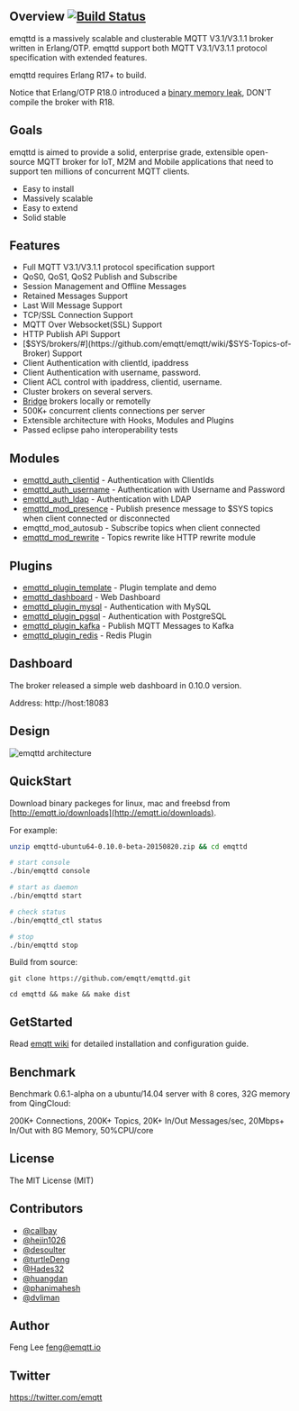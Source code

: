 
## Overview [![Build Status](https://travis-ci.org/emqtt/emqttd.svg?branch=master)](https://travis-ci.org/emqtt/emqttd)

emqttd is a massively scalable and clusterable MQTT V3.1/V3.1.1 broker written in Erlang/OTP. emqttd support both MQTT V3.1/V3.1.1 protocol specification with extended features.

emqttd requires Erlang R17+ to build.

Notice that Erlang/OTP R18.0 introduced a [binary memory leak](http://erlang.org/pipermail/erlang-questions/2015-September/086098.html), DON'T compile the broker with R18.

## Goals

emqttd is aimed to provide a solid, enterprise grade, extensible open-source MQTT broker for IoT, M2M and Mobile applications that need to support ten millions of concurrent MQTT clients.

* Easy to install
* Massively scalable
* Easy to extend
* Solid stable


## Features

* Full MQTT V3.1/V3.1.1 protocol specification support
* QoS0, QoS1, QoS2 Publish and Subscribe
* Session Management and Offline Messages
* Retained Messages Support
* Last Will Message Support
* TCP/SSL Connection Support
* MQTT Over Websocket(SSL) Support
* HTTP Publish API Support
* [$SYS/brokers/#](https://github.com/emqtt/emqtt/wiki/$SYS-Topics-of-Broker) Support
* Client Authentication with clientId, ipaddress
* Client Authentication with username, password.
* Client ACL control with ipaddress, clientid, username.
* Cluster brokers on several servers.
* [Bridge](https://github.com/emqtt/emqttd/wiki/Bridge) brokers locally or remotelly
* 500K+ concurrent clients connections per server
* Extensible architecture with Hooks, Modules and Plugins
* Passed eclipse paho interoperability tests


## Modules

* [emqttd_auth_clientid](https://github.com/emqtt/emqttd/wiki/Authentication) - Authentication with ClientIds
* [emqttd_auth_username](https://github.com/emqtt/emqttd/wiki/Authentication) - Authentication with Username and Password
* [emqttd_auth_ldap](https://github.com/emqtt/emqttd/wiki/Authentication) - Authentication with LDAP
* [emqttd_mod_presence](https://github.com/emqtt/emqttd/wiki/Presence) - Publish presence message to $SYS topics when client connected or disconnected
* emqttd_mod_autosub - Subscribe topics when client connected
* [emqttd_mod_rewrite](https://github.com/emqtt/emqttd/wiki/Rewrite) - Topics rewrite like HTTP rewrite module


## Plugins

* [emqttd_plugin_template](https://github.com/emqtt/emqttd_plugin_template) - Plugin template and demo
* [emqttd_dashboard](https://github.com/emqtt/emqttd_dashboard) - Web Dashboard
* [emqttd_plugin_mysql](https://github.com/emqtt/emqttd_plugin_mysql) - Authentication with MySQL
* [emqttd_plugin_pgsql](https://github.com/emqtt/emqttd_plugin_pgsql) - Authentication with PostgreSQL
* [emqttd_plugin_kafka](https://github.com/emqtt/emqttd_plugin_kafka) - Publish MQTT Messages to Kafka
* [emqttd_plugin_redis](https://github.com/emqtt/emqttd_plugin_redis) - Redis Plugin


## Dashboard

The broker released a simple web dashboard in 0.10.0 version.

Address: http://host:18083


## Design

![emqttd architecture](http://emqtt.io/static/img/Architecture.png)


## QuickStart

Download binary packeges for linux, mac and freebsd from [http://emqtt.io/downloads](http://emqtt.io/downloads).

For example:

```sh
unzip emqttd-ubuntu64-0.10.0-beta-20150820.zip && cd emqttd

# start console
./bin/emqttd console

# start as daemon
./bin/emqttd start

# check status
./bin/emqttd_ctl status

# stop
./bin/emqttd stop
``` 

Build from source:

```
git clone https://github.com/emqtt/emqttd.git

cd emqttd && make && make dist
```


## GetStarted

Read [emqtt wiki](https://github.com/emqtt/emqttd/wiki) for detailed installation and configuration guide.


## Benchmark

Benchmark 0.6.1-alpha on a ubuntu/14.04 server with 8 cores, 32G memory from QingCloud:

200K+ Connections, 200K+ Topics, 20K+ In/Out Messages/sec, 20Mbps+ In/Out with 8G Memory, 50%CPU/core


## License

The MIT License (MIT)


## Contributors

* [@callbay](https://github.com/callbay)
* [@hejin1026](https://github.com/hejin1026)
* [@desoulter](https://github.com/desoulter)
* [@turtleDeng](https://github.com/turtleDeng)
* [@Hades32](https://github.com/Hades32)
* [@huangdan](https://github.com/huangdan)
* [@phanimahesh](https://github.com/phanimahesh)
* [@dvliman](https://github.com/dvliman)


## Author

Feng Lee <feng@emqtt.io>


## Twitter

https://twitter.com/emqtt


